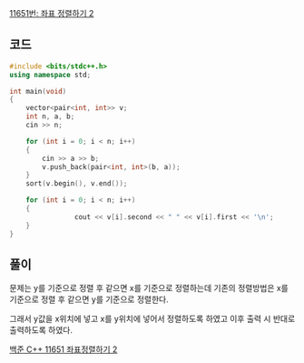 [11651번: 좌표 정렬하기 2](https://www.acmicpc.net/problem/11651)

## 코드

```cpp
#include <bits/stdc++.h>
using namespace std;

int main(void)
{
    vector<pair<int, int>> v;
    int n, a, b;
    cin >> n;

    for (int i = 0; i < n; i++)
    {
        cin >> a >> b;
        v.push_back(pair<int, int>(b, a));
    }
    sort(v.begin(), v.end());

    for (int i = 0; i < n; i++)
    {
				cout << v[i].second << " " << v[i].first << '\n';
    }
}
```

## 풀이

문제는 y를 기준으로 정렬 후 같으면 x를 기준으로 정렬하는데 기존의 정렬방법은 x를 기준으로 정렬 후 같으면 y를 기준으로 정렬한다.

그래서 y값을 x위치에 넣고 x를 y위치에 넣어서 정렬하도록 하였고 이후 출력 시 반대로 출력하도록 하였다.

[백준 C++ 11651 좌표정렬하기 2](https://velog.io/@jaranda/백준-C-11651-좌표정렬하기-2)
